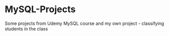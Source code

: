 # MySQL-Projects
Some projects from Udemy MySQL course and my own project - classifying students in the class
